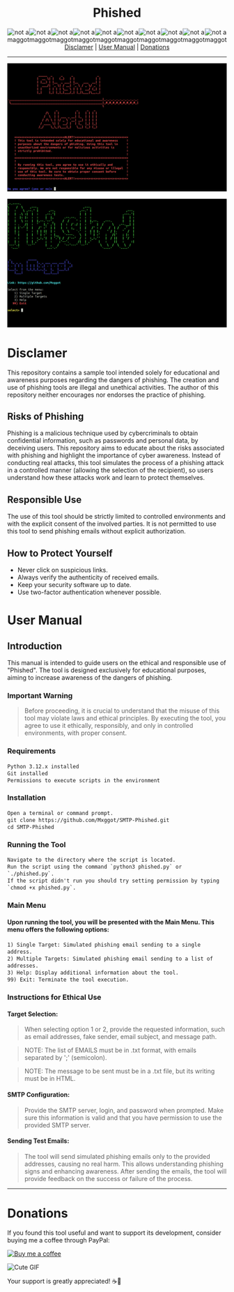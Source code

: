 <div align="center">
  <h1>Phished</h1>
  <div style="display: flex; justify-content: center;">
    <img src="https://i.giphy.com/5tvXG2bIsjV9Cze7N9.webp" alt="not a maggot" width="70">
    <img src="https://i.giphy.com/5tvXG2bIsjV9Cze7N9.webp" alt="not a maggot" width="70">
    <img src="https://i.giphy.com/5tvXG2bIsjV9Cze7N9.webp" alt="not a maggot" width="70">
    <img src="https://i.giphy.com/5tvXG2bIsjV9Cze7N9.webp" alt="not a maggot" width="70">
    <img src="https://i.giphy.com/5tvXG2bIsjV9Cze7N9.webp" alt="not a maggot" width="70">
    <img src="https://i.giphy.com/5tvXG2bIsjV9Cze7N9.webp" alt="not a maggot" width="70">
    <img src="https://i.giphy.com/5tvXG2bIsjV9Cze7N9.webp" alt="not a maggot" width="70">
    <img src="https://i.giphy.com/5tvXG2bIsjV9Cze7N9.webp" alt="not a maggot" width="70">
    <img src="https://i.giphy.com/5tvXG2bIsjV9Cze7N9.webp" alt="not a maggot" width="70">
    <img src="https://i.giphy.com/5tvXG2bIsjV9Cze7N9.webp" alt="not a maggot" width="70">
  </div>
</div>

<div align="middle">
  <a href="#disclamer">Disclamer</a> |
  <a href="#user-manual">User Manual</a> |
  <a href="#donations">Donations</a>
</div>

---

![Phished Alert](https://github.com/Mxggot/SMTP-Phished/blob/main/photos/phished-alert.png)

![Phished Main Menu](https://github.com/Mxggot/SMTP-Phished/blob/main/photos/phished-mainmenu.png)

# Disclamer

This repository contains a sample tool intended solely for educational and awareness purposes regarding the dangers of phishing. The creation and use of phishing tools are illegal and unethical activities. The author of this repository neither encourages nor endorses the practice of phishing.

## Risks of Phishing

Phishing is a malicious technique used by cybercriminals to obtain confidential information, such as passwords and personal data, by deceiving users. This repository aims to educate about the risks associated with phishing and highlight the importance of cyber awareness. Instead of conducting real attacks, this tool simulates the process of a phishing attack in a controlled manner (allowing the selection of the recipient), so users understand how these attacks work and learn to protect themselves.

## Responsible Use

The use of this tool should be strictly limited to controlled environments and with the explicit consent of the involved parties. It is not permitted to use this tool to send phishing emails without explicit authorization.

## How to Protect Yourself

- Never click on suspicious links.
- Always verify the authenticity of received emails.
- Keep your security software up to date.
- Use two-factor authentication whenever possible.

# User Manual

## Introduction

This manual is intended to guide users on the ethical and responsible use of "Phished". The tool is designed exclusively for educational purposes, aiming to increase awareness of the dangers of phishing.

### Important Warning
> Before proceeding, it is crucial to understand that the misuse of this tool may violate laws and ethical principles. By executing the tool, you agree to use it ethically, responsibly, and only in controlled environments, with proper consent.

### Requirements

    Python 3.12.x installed
    Git installed 
    Permissions to execute scripts in the environment
    
### Installation

    Open a terminal or command prompt.    
    git clone https://github.com/Mxggot/SMTP-Phished.git
    cd SMTP-Phished

### Running the Tool

    Navigate to the directory where the script is located.
    Run the script using the command `python3 phished.py` or `./phished.py`.
    If the script didn't run you should try setting permission by typing `chmod +x phished.py`.

### Main Menu

#### Upon running the tool, you will be presented with the Main Menu. This menu offers the following options:

    1) Single Target: Simulated phishing email sending to a single address.
    2) Multiple Targets: Simulated phishing email sending to a list of addresses.
    3) Help: Display additional information about the tool.
    99) Exit: Terminate the tool execution.

### Instructions for Ethical Use

#### Target Selection:
> When selecting option 1 or 2, provide the requested information, such as email addresses, fake sender, email subject, and message path.

> NOTE: The list of EMAILS must be in .txt format, with emails separated by ';' (semicolon).

> NOTE: The message to be sent must be in a .txt file, but its writing must be in HTML.

#### SMTP Configuration:
> Provide the SMTP server, login, and password when prompted. Make sure this information is valid and that you have permission to use the provided SMTP server.

#### Sending Test Emails:
> The tool will send simulated phishing emails only to the provided addresses, causing no real harm. This allows understanding phishing signs and enhancing awareness.
> After sending the emails, the tool will provide feedback on the success or failure of the process.

---

# Donations

If you found this tool useful and want to support its development, consider buying me a coffee through PayPal:

[![Buy me a coffee](https://img.shields.io/badge/Buy%20me%20a%20coffee-Donate-blue.svg)](https://www.paypal.com/paypalme/yourpaypalusername)

<img src="https://gifdb.com/images/high/dancing-roach-insect-796v3spbhd1lipzk.webp" alt="Cute GIF" width="150">

Your support is greatly appreciated! ☕️🙏 
